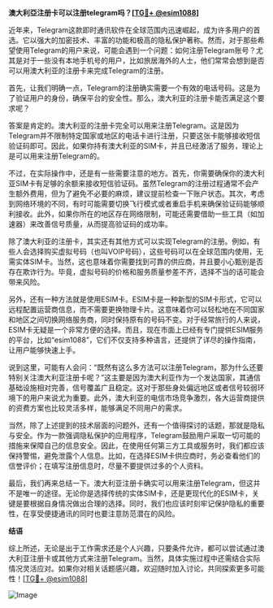 **澳大利亞注册卡可以注册telegram吗？[[TG💪+ @esim1088](https://t.me/s/esim1088)]**

近年来，Telegram这款即时通讯软件在全球范围内迅速崛起，成为许多用户的首选。它以强大的加密技术、丰富的功能和极高的隐私保护著称。然而，对于那些希望使用Telegram的用户来说，可能会遇到一个问题：如何注册Telegram账号？尤其是对于一些没有本地手机号的用户，比如旅居海外的人士，他们常常会想到是否可以用澳大利亚的注册卡来完成Telegram的注册。

首先，让我们明确一点，Telegram的注册确实需要一个有效的电话号码。这是为了验证用户的身份，确保平台的安全性。那么，澳大利亚的注册卡能否满足这个要求呢？

答案是肯定的。澳大利亚的注册卡完全可以用来注册Telegram。这是因为Telegram并不限制特定国家或地区的电话卡进行注册，只要这张卡能够接收短信验证码即可。因此，如果你持有澳大利亚的SIM卡，并且已经激活了服务，理论上是可以用来注册Telegram的。

不过，在实际操作中，还是有一些需要注意的地方。首先，你需要确保你的澳大利亚SIM卡有足够的余额来接收短信验证码。虽然Telegram的注册过程通常不会产生额外费用，但为了避免不必要的麻烦，建议提前检查一下账户状态。其次，考虑到网络环境的不同，有时可能需要切换飞行模式或者重启手机来确保验证码能够顺利接收。此外，如果你所在的地区存在网络限制，可能还需要借助一些工具（如加速器）来改善信号质量，从而提高验证码的成功率。

除了澳大利亚的注册卡，其实还有其他方式可以实现Telegram的注册。例如，有些人会选择购买虚拟号码（也叫VOIP号码），这些号码可以在全球范围内使用，无需实体SIM卡。当然，这也意味着你需要找到可靠的供应商，并且要小心甄别是否存在欺诈行为。毕竟，虚拟号码的价格和服务质量参差不齐，选择不当的话可能会带来风险。

另外，还有一种方法就是使用ESIM卡。ESIM卡是一种新型的SIM卡形式，它可以远程配置运营商信息，而不需要更换物理卡片。这意味着你可以轻松地在不同国家和地区之间切换网络服务商，同时保持原有的号码不变。对于经常旅行的人来说，ESIM卡无疑是一个非常方便的选择。而且，现在市面上已经有专门提供ESIM服务的平台，比如“esim1088”，它们不仅支持多种语言，还提供了详尽的操作指南，让用户能够快速上手。

说到这里，可能有人会问：“既然有这么多方法可以注册Telegram，那为什么还要特别关注澳大利亚注册卡呢？”这主要是因为澳大利亚作为一个发达国家，其通信基础设施相对完善，信号覆盖广且稳定。这对于那些身处偏远地区或者信号较弱环境下的用户来说尤为重要。此外，澳大利亚的电信市场竞争激烈，各大运营商提供的资费方案也比较灵活多样，能够满足不同用户的需求。

当然，除了上述提到的技术层面的问题外，还有一个值得探讨的话题，那就是隐私与安全。作为一款强调隐私保护的应用程序，Telegram鼓励用户采取一切可能的措施来保障自己的信息安全。因此，在使用任何第三方工具或服务时，我们都应该保持警惕，避免泄露个人信息。比如，在选择ESIM卡供应商时，务必查看他们的信誉评价；在填写注册信息时，尽量不要提供过多的个人资料。

最后，我们再来总结一下。澳大利亚注册卡确实可以用来注册Telegram，但这并不是唯一的途径。无论你是选择传统的实体SIM卡，还是更现代化的ESIM卡，关键是要根据自身情况做出合理的选择。同时，我们也应该时刻牢记保护隐私的重要性，在享受便捷通讯的同时也要注意防范潜在的风险。

**结语**

综上所述，无论是出于工作需求还是个人兴趣，只要条件允许，都可以尝试通过澳大利亚注册卡或其他方式来注册Telegram。当然，具体实施过程中还需结合实际情况灵活应对。如果你对相关话题感兴趣，欢迎随时加入讨论，共同探索更多可能性！[[TG💪+ @esim1088](https://t.me/s/esim1088)]

![Image](https://i.postimg.cc/4NQfJmqS/Snipaste-2025-05-13-00-14-12.png)